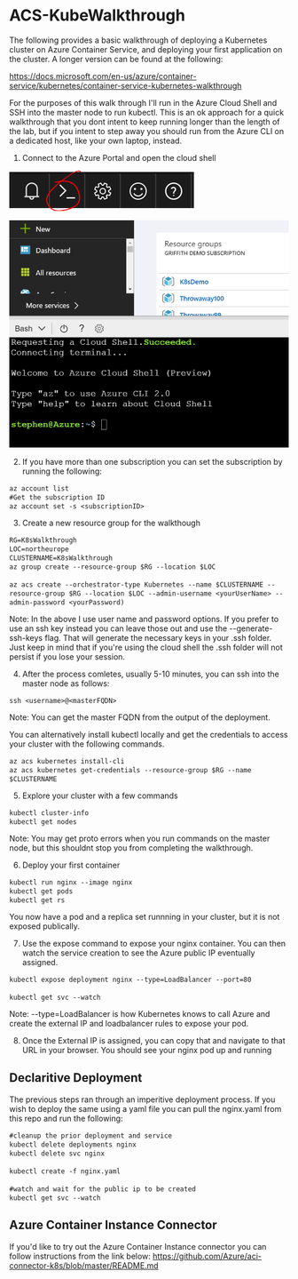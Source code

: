 # ACS-KubeWalkthrough
The following provides a basic walkthrough of deploying a Kubernetes cluster on Azure Container Service, and deploying your first application on the cluster. A longer version can be found at the following:

https://docs.microsoft.com/en-us/azure/container-service/kubernetes/container-service-kubernetes-walkthrough

For the purposes of this walk through I'll run in the Azure Cloud Shell and SSH into the master node to run kubectl. This is an ok approach for a quick walkthrough that you dont intent to keep running longer than the length of the lab, but if you intent to step away you should run from the Azure CLI on a dedicated host, like your own laptop, instead.

1. Connect to the Azure Portal and open the cloud shell

![Cloud Shell](/images/cloudshell.PNG)


![Cloud Shell](/images/cloudshell2.PNG)

2. If you have more than one subscription you can set the subscription by running the following:

```
az account list
#Get the subscription ID
az account set -s <subscriptionID>
```

3. Create a new resource group for the walkthough

```
RG=K8sWalkthrough
LOC=northeurope
CLUSTERNAME=K8sWalkthrough
az group create --resource-group $RG --location $LOC

az acs create --orchestrator-type Kubernetes --name $CLUSTERNAME --resource-group $RG --location $LOC --admin-username <yourUserName> --admin-password <yourPassword)
```

Note: In the above I use user name and password options. If you prefer to use an ssh key instead you can leave those out and use the --generate-ssh-keys flag. That will generate the necessary keys in your .ssh folder. Just keep in mind that if you're using the cloud shell the .ssh folder will not persist if you lose your session.

4. After the process comletes, usually 5-10 minutes, you can ssh into the master node as follows:

```
ssh <username>@<masterFQDN>
```
Note: You can get the master FQDN from the output of the deployment.

You can alternatively install kubectl locally and get the credentials to access your cluster with the following commands.

```
az acs kubernetes install-cli
az acs kubernetes get-credentials --resource-group $RG --name $CLUSTERNAME
```

5. Explore your cluster with a few commands
```
kubectl cluster-info
kubectl get nodes
```
Note: You may get proto errors when you run commands on the master node, but this shouldnt stop you from completing the walkthrough.  

6. Deploy your first container
```
kubectl run nginx --image nginx
kubectl get pods
kubectl get rs
```
You now have a pod and a replica set runnning in your cluster, but it is not exposed publically.

7. Use the expose command to expose your nginx container. You can then watch the service creation to see the Azure public IP eventually assigned.

```
kubectl expose deployment nginx --type=LoadBalancer --port=80

kubectl get svc --watch
```
Note: --type=LoadBalancer is how Kubernetes knows to call Azure and create the external IP and loadbalancer rules to expose your pod.

8. Once the External IP is assigned, you can copy that and navigate to that URL in your browser. You should see your nginx pod up and running

## Declaritive Deployment
The previous steps ran through an imperitive deployment process. If you wish to deploy the same using a yaml file you can pull the nginx.yaml from this repo and run the following:

```
#cleanup the prior deployment and service
kubectl delete deployments nginx
kubectl delete svc nginx

kubectl create -f nginx.yaml

#watch and wait for the public ip to be created
kubectl get svc --watch
```

## Azure Container Instance Connector
If you'd like to try out the Azure Container Instance connector you can follow instructions from the link below:
https://github.com/Azure/aci-connector-k8s/blob/master/README.md

